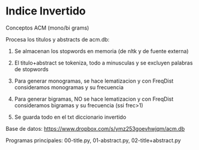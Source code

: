 Indice Invertido
====================

Conceptos ACM (mono/bi grams)

Procesa los titulos y abstracts de acm.db:

1. Se almacenan los stopwords en memoria (de nltk y de fuente externa)

2. El titulo+abstract se tokeniza, todo a minusculas y se excluyen palabras de stopwords

3. Para generar monogramas, se hace lematizacion y con FreqDist consideramos monogramas y su frecuencia

4. Para generar bigramas, NO se hace lematizacion y con FreqDist consideramos bigramas y su frecuencia (ssi frec>1)

5. Se guarda todo en el txt diccionario invertido


Base de datos:
https://www.dropbox.com/s/ymz253goevhwjqm/acm.db

Programas principales:
00-title.py, 01-abstract.py, 02-title+abstract.py
